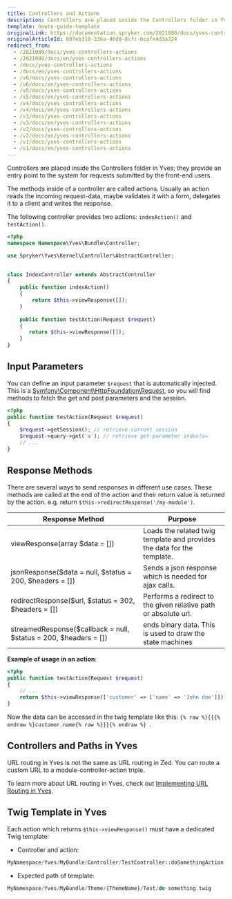 ```yaml
---
title: Controllers and Actions
description: Controllers are placed inside the Controllers folder in Yves; they provide an entry point to the system for requests submitted by the front-end users.
template: howto-guide-template
originalLink: https://documentation.spryker.com/2021080/docs/yves-controllers-actions
originalArticleId: 807eb310-336a-46d8-8cfc-bcafe4d3a324
redirect_from:
  - /2021080/docs/yves-controllers-actions
  - /2021080/docs/en/yves-controllers-actions
  - /docs/yves-controllers-actions
  - /docs/en/yves-controllers-actions
  - /v6/docs/yves-controllers-actions
  - /v6/docs/en/yves-controllers-actions
  - /v5/docs/yves-controllers-actions
  - /v5/docs/en/yves-controllers-actions
  - /v4/docs/yves-controllers-actions
  - /v4/docs/en/yves-controllers-actions
  - /v3/docs/yves-controllers-actions
  - /v3/docs/en/yves-controllers-actions
  - /v2/docs/yves-controllers-actions
  - /v2/docs/en/yves-controllers-actions
  - /v1/docs/yves-controllers-actions
  - /v1/docs/en/yves-controllers-actions
---
```


Controllers are placed inside the Controllers folder in Yves; they provide an entry point to the system for requests submitted by the front-end users.

The methods inside of a controller are called actions. Usually an action reads the incoming request-data, maybe validates it with a form, delegates it to a client and writes the response.

The following controller provides two actions: `indexAction()` and `testAction()`.

```php
<?php
namespace Namespace\Yves\Bundle\Controller;

use Spryker\Yves\Kernel\Controller\AbstractController;

 
class IndexController extends AbstractController
{
    public function indexAction()
    {
        return $this->viewResponse([]);
    }
 
    public function testAction(Request $request)
    {
       return $this->viewResponse([]);
    }
}
```

## Input Parameters

You can define an input parameter `$request` that is automatically injected. This is a [Symfony\Component\HttpFoundation\Request](http://api.symfony.com/2.3/Symfony/Component/HttpFoundation/Request.html), so you will find methods to fetch the get and post parameters and the session.

```php
<?php
public function testAction(Request $request)
{
    $request->getSession(); // retrieve current session
    $request->query->get('a'); // retrieve get-parameter index?a=
    // ...
}
```

## Response Methods

There are several ways to send responses in different use cases. These methods are called at the end of the action and their return value is returned by the action. e.g. return `$this->redirectResponse('/my-module')`.

| Response Method                                              | Purpose                                                      |
| ------------------------------------------------------------ | ------------------------------------------------------------ |
| viewResponse(array $data = [])                               | Loads the related twig template and provides the data for the template. |
| jsonResponse($data = null, $status = 200, $headers = [])     | Sends a json response which is needed for ajax calls.        |
| redirectResponse($url, $status = 302, $headers = [])         | Performs a redirect to the given relative path or absolute url. |
| streamedResponse($callback = null, $status = 200, $headers = []) | ends binary data. This is used to draw the state machines    |

**Example of usage in an action**:

```php
<?php
public function testAction(Request $request)
{
    // ...
    return $this->viewResponse(['customer' => ['name' => 'John doe']]);
}
```

Now the data can be accessed in the twig template like this: `{% raw %}{{{% endraw %}customer.name{% raw %}}}{% endraw %} `.

## Controllers and Paths in Yves

URL routing in Yves is not the same as URL routing in Zed. You can route a custom URL to a module-controller-action triple.

To learn more about URL routing in Yves, check out [Implementing URL Routing in Yves](/docs/scos/dev/back-end-development/yves/implementing-url-routing-in-yves.html).

## Twig Template in Yves

Each action which returns `$this->viewResponse()` must have a dedicated Twig template:

* Controller and action:

```php
MyNamespace/Yves/MyBundle/Controller/TestController::doSomethingAction()
```

* Expected path of template:

```php
MyNamespace/Yves/MyBundle/Theme/{ThemeName}/Test/do-something.twig
```
